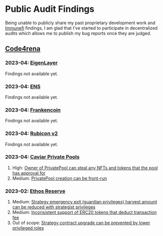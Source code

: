 # Public Audit Findings

Being unable to publicly share my past proprietary development work and [Immunefi](https://immunefi.com/) findings, I am glad that I've started to participate in decentralized audits which allows me to publish my bug reports once they are judged.


## [Code4rena](https://code4rena.com/)

### 2023-04: [EigenLayer](https://code4rena.com/contests/2023-04-eigenlayer-contest)
Findings not available yet.

### 2023-04: [ENS](https://code4rena.com/contests/2023-04-ens-contest)
Findings not available yet.

### 2023-04: [Frankencoin](https://code4rena.com/contests/2023-04-frankencoin)
Findings not available yet.

### 2023-04: [Rubicon v2](https://code4rena.com/contests/2023-04-rubicon-v2)
Findings not available yet.

### 2023-04: [Caviar Private Pools](https://code4rena.com/contests/2023-04-caviar-private-pools)
1. High: [Owner of PrivatePool can steal any NFTs and tokens that the pool has approval for](https://github.com/code-423n4/2023-04-caviar-findings/issues/63)
2. Medium: [PrivatePool creation can be front-run](https://github.com/code-423n4/2023-04-caviar-findings/issues/92)

### 2023-02: [Ethos Reserve](https://code4rena.com/contests/2023-02-ethos-reserve-contest)
1. Medium: [Strategy emergency exit (guardian privileges) harvest amount can be reduced with strategist privileges](https://github.com/code-423n4/2023-02-ethos-findings/issues/262)
2. Medium: [Inconsistent support of ERC20 tokens that deduct transaction fee](https://github.com/code-423n4/2023-02-ethos-findings/issues/477)
3. Out of scope: [Strategy contract upgrade can be prevented by lower privileged roles](https://github.com/code-423n4/2023-02-ethos-findings/issues/359)
